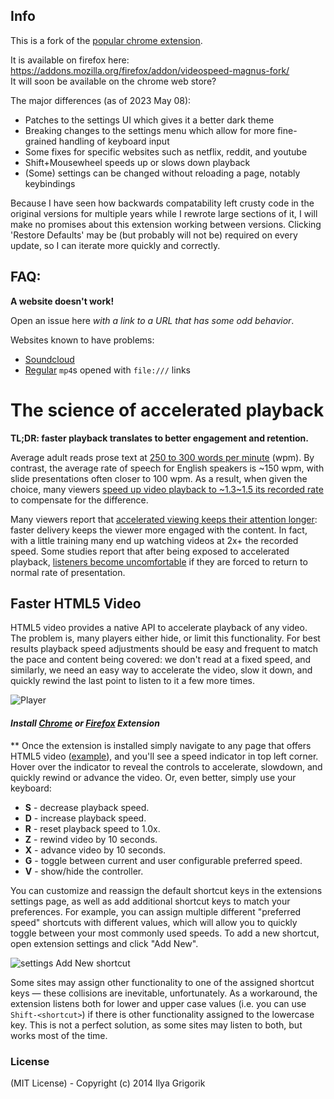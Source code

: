## Info

This is a fork of the [popular chrome extension](https://github.com/igrigorik/videospeed).

It is available on firefox here: https://addons.mozilla.org/firefox/addon/videospeed-magnus-fork/  
It will soon be available on the chrome web store?

The major differences (as of 2023 May 08):
 - Patches to the settings UI which gives it a better dark theme
 - Breaking changes to the settings menu which allow for more fine-grained handling of keyboard input
 - Some fixes for specific websites such as netflix, reddit, and youtube
 - Shift+Mousewheel speeds up or slows down playback
 - (Some) settings can be changed without reloading a page, notably keybindings

Because I have seen how backwards compatability left crusty code in the original versions for multiple years while I rewrote large sections of it, I will make no promises about this extension working between versions. Clicking 'Restore Defaults' may be (but probably will not be) required on every update, so I can iterate more quickly and correctly.

## FAQ:

**A website doesn't work!**

Open an issue here *with a link to a URL that has some odd behavior*.

Websites known to have problems:
 - [Soundcloud](https://github.com/codebicycle/videospeed/issues/163)
 - [Regular](https://github.com/codebicycle/videospeed/issues/155) `mp4`s opened with `file:///` links

# The science of accelerated playback

**TL;DR: faster playback translates to better engagement and retention.**

Average adult reads prose text at
[250 to 300 words per minute](http://www.paperbecause.com/PIOP/files/f7/f7bb6bc5-2c4a-466f-9ae7-b483a2c0dca4.pdf)
(wpm). By contrast, the average rate of speech for English speakers is ~150 wpm,
with slide presentations often closer to 100 wpm. As a result, when given the
choice, many viewers
[speed up video playback to ~1.3\~1.5 its recorded rate](http://research.microsoft.com/en-us/um/redmond/groups/coet/compression/chi99/paper.pdf)
to compensate for the difference.

Many viewers report that
[accelerated viewing keeps their attention longer](http://www.enounce.com/docs/BYUPaper020319.pdf):
faster delivery keeps the viewer more engaged with the content. In fact, with a
little training many end up watching videos at 2x+ the recorded speed. Some
studies report that after being exposed to accelerated playback,
[listeners become uncomfortable](http://alumni.media.mit.edu/~barons/html/avios92.html#beasleyalteredspeech)
if they are forced to return to normal rate of presentation.

## Faster HTML5 Video

HTML5 video provides a native API to accelerate playback of any video. The
problem is, many players either hide, or limit this functionality. For best
results playback speed adjustments should be easy and frequent to match the pace
and content being covered: we don't read at a fixed speed, and similarly, we
need an easy way to accelerate the video, slow it down, and quickly rewind the
last point to listen to it a few more times.

![Player](https://cloud.githubusercontent.com/assets/2400185/24076745/5723e6ae-0c41-11e7-820c-1d8e814a2888.png)

#### *Install [Chrome](https://chrome.google.com/webstore/detail/video-speed-controller/nffaoalbilbmmfgbnbgppjihopabppdk) or [Firefox](https://addons.mozilla.org/en-us/firefox/addon/videospeed/) Extension*

\*\* Once the extension is installed simply navigate to any page that offers
HTML5 video ([example](http://www.youtube.com/watch?v=E9FxNzv1Tr8)), and you'll
see a speed indicator in top left corner. Hover over the indicator to reveal the
controls to accelerate, slowdown, and quickly rewind or advance the video. Or,
even better, simply use your keyboard:

- **S** - decrease playback speed.
- **D** - increase playback speed.
- **R** - reset playback speed to 1.0x.
- **Z** - rewind video by 10 seconds.
- **X** - advance video by 10 seconds.
- **G** - toggle between current and user configurable preferred speed.
- **V** - show/hide the controller.

You can customize and reassign the default shortcut keys in the extensions
settings page, as well as add additional shortcut keys to match your
preferences. For example, you can assign multiple different "preferred speed"
shortcuts with different values, which will allow you to quickly toggle between
your most commonly used speeds. To add a new shortcut, open extension settings
and click "Add New".

![settings Add New shortcut](https://user-images.githubusercontent.com/121805/50726471-50242200-1172-11e9-902f-0e5958387617.jpg)

Some sites may assign other functionality to one of the assigned shortcut keys —
these collisions are inevitable, unfortunately. As a workaround, the extension
listens both for lower and upper case values (i.e. you can use
`Shift-<shortcut>`) if there is other functionality assigned to the lowercase
key. This is not a perfect solution, as some sites may listen to both, but works
most of the time.

### License

(MIT License) - Copyright (c) 2014 Ilya Grigorik
